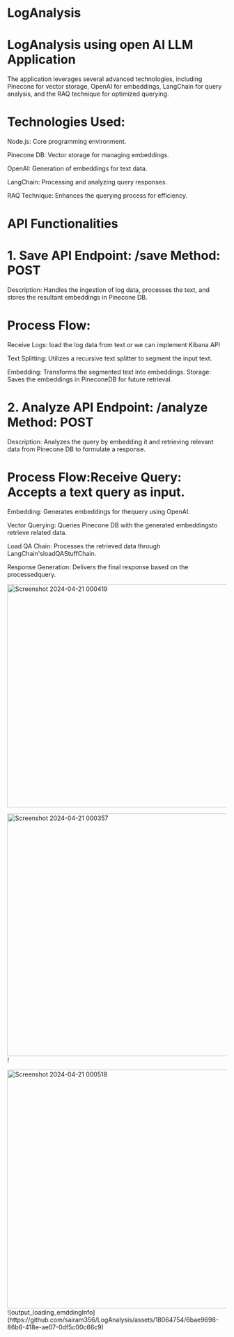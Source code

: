 # LogAnalysis
# LogAnalysis using open AI LLM Application


The application leverages several advanced technologies, including Pinecone for vector storage, OpenAI for embeddings, LangChain for query analysis, and the RAQ technique for optimized querying.



# Technologies Used:

 

Node.js: Core programming environment.

Pinecone DB: Vector storage for managing embeddings.

OpenAI:  Generation of embeddings for text data.

LangChain: Processing and analyzing query responses.

RAQ Technique: Enhances the querying process for efficiency.

 

# API Functionalities

# 1. Save API   Endpoint: /save     Method: POST
Description: Handles the ingestion of log data, processes the text, and stores the resultant embeddings in Pinecone DB.

# Process Flow:

Receive Logs: load the log data from text or we can implement Kibana API

Text Splitting: Utilizes a recursive text splitter to segment the input text.

Embedding: Transforms the segmented text into embeddings.
Storage: Saves the embeddings in PineconeDB for future retrieval.

  

# 2. Analyze API  Endpoint: /analyze  Method: POST

Description: Analyzes the query by embedding it and retrieving relevant data from Pinecone DB to formulate a response.

# Process Flow:Receive Query: Accepts a text query as input.

Embedding: Generates embeddings for thequery using OpenAI.

Vector Querying: Queries Pinecone DB with the generated embeddingsto retrieve related data.

Load QA Chain: Processes the retrieved data through LangChain'sloadQAStuffChain.

Response Generation: Delivers the final response based on the processedquery.


<img width="511" alt="Screenshot 2024-04-21 000419" src="https://github.com/sairam356/LogAnalysis/assets/18064754/f9c63bb7-43c5-4aef-8bcb-62bc00bad224">


<img width="556" alt="Screenshot 2024-04-21 000357" src="https://github.com/sairam356/LogAnalysis/assets/18064754/b7acaeb7-d112-47cf-bb2d-ea459d69a10f">!



<img width="547" alt="Screenshot 2024-04-21 000518" src="https://github.com/sairam356/LogAnalysis/assets/18064754/65cd7730-c7e3-4f98-b960-c2ceba907926">
![output_loading_emddingInfo](https://github.com/sairam356/LogAnalysis/assets/18064754/6bae9698-86b6-418e-ae07-0df5c00c66c9)


